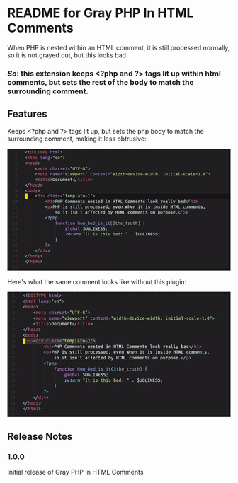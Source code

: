 # README for Gray PHP In HTML Comments

When PHP is nested within an HTML comment, it is still processed normally, so it is not grayed out, but this looks bad.

### **_So_**: this extension keeps \<?php and \?> tags lit up within html comments, but sets the rest of the body to match the surrounding comment.

## Features

Keeps \<?php and \?> tags lit up, but sets the php body to match the surrounding comment, making it less obtrusive:

![](https://github.com/parkernilson/vsc-gray-php-in-html-comments/blob/master/docs/gray-php-in-html-comment.gif?raw=true)

Here's what the same comment looks like without this plugin:

![](https://github.com/parkernilson/vsc-gray-php-in-html-comments/blob/master/docs/not-gray-php-in-html-comment.gif?raw=true)

## Release Notes

### 1.0.0

Initial release of Gray PHP In HTML Comments